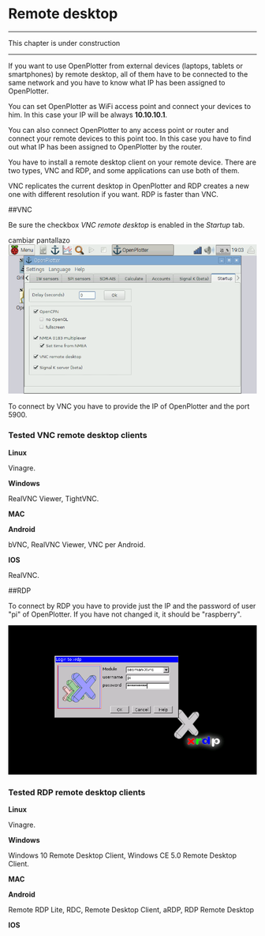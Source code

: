 # Remote desktop
---

This chapter is under construction

---

If you want to use OpenPlotter from external devices (laptops, tablets or smartphones) by remote desktop, all of them have to be connected to the same network and you have to know what IP has been assigned to OpenPlotter.

You can set OpenPlotter as WiFi access point and connect your devices to him. In this case your IP will be always **10.10.10.1**.

You can also connect OpenPlotter to any access point or router and connect your remote devices to this point too. In this case you have to find out what IP has been assigned to OpenPlotter by the router.

You have to install a remote desktop client on your remote device. There are two types, VNC and RDP, and some applications can use both of them.

VNC replicates the current desktop in OpenPlotter and RDP creates a new one with different resolution if you want. RDP is faster than VNC.  

##VNC

Be sure the checkbox *VNC remote desktop* is enabled in the *Startup* tab.

cambiar pantallazo
![](startup.png)

To connect by VNC you have to provide the IP of OpenPlotter and the port 5900.

### Tested VNC remote desktop clients

**Linux**

Vinagre.

**Windows**

RealVNC Viewer, TightVNC.

**MAC**

**Android**

bVNC, RealVNC Viewer, VNC per Android.

**IOS**

RealVNC.

##RDP

To connect by RDP you have to provide just the IP and the password of user "pi" of OpenPlotter. If you have not changed it, it should be "raspberry".

![](login_rdp.png)

### Tested RDP remote desktop clients

**Linux**

Vinagre.

**Windows**

Windows 10 Remote Desktop Client, Windows CE 5.0 Remote Desktop Client.

**MAC**

**Android**

Remote RDP Lite, RDC, Remote Desktop Client, aRDP, RDP Remote Desktop

**IOS**


